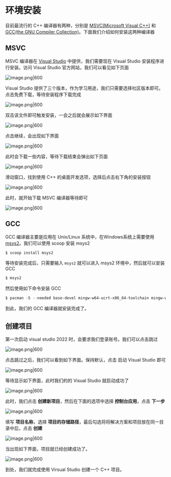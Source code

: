 # 环境安装

目前最流行的 C++ 编译器有两种，分别是 [MSVC(Microsoft Visual C++)](https://visualstudio.microsoft.com/zh-hans/downloads/) 和 [GCC(the GNU Compiler Collection)](https://gcc.gnu.org/)。下面我们介绍如何安装这两种编译器

## MSVC

MSVC 编译器在 [Visual Studio](https://visualstudio.microsoft.com/zh-hans/downloads/) 中提供，我们需要现在 Visual Studio 安装程序进行安装。访问 Visual Studio 官方网站，我们可以看见如下页面

![image.png|600](http://cdn.jsdelivr.net/gh/duyupeng36/images@master/obsidian/1755793161008-967a0905206a458a8cdc72f26a5453bc.png)

Visual Studio 提供了三个版本，作为学习用途，我们只需要选择社区版本即可。点击免费下载，等待安装程序下载完成

![image.png|600](http://cdn.jsdelivr.net/gh/duyupeng36/images@master/obsidian/1755793315274-c7d0b0083123434f91ffa54f7181152f.png)

双击该文件即可触发安装，一会之后就会展示如下界面

![image.png|600](http://cdn.jsdelivr.net/gh/duyupeng36/images@master/obsidian/1755793384861-d46414eaba224ecfb95778d5bab2fd5d.png)

点击继续，会出现如下界面

![image.png|600](http://cdn.jsdelivr.net/gh/duyupeng36/images@master/obsidian/1755793436200-dbf58ca599b64d12be8cc10044fcf77d.png)

此时会下载一些内容，等待下载结束会弹出如下页面

![image.png|600](http://cdn.jsdelivr.net/gh/duyupeng36/images@master/obsidian/1755793497758-fa83aa700d7d400a8e2ded9db77b9b9e.png)

滑动窗口，找到使用 C++ 的桌面开发选项，选择后点击右下角的安装按钮

![image.png|600](http://cdn.jsdelivr.net/gh/duyupeng36/images@master/obsidian/1755793603836-935e0650830b4aeca640d726a9fa3cef.png)

此时，就开始下载 MSVC 编译器等待即可

![image.png|600](http://cdn.jsdelivr.net/gh/duyupeng36/images@master/obsidian/1755793700441-3b3eb929de7f4c05993703e99cd547f1.png)

## GCC

GCC 编译器主要是应用在 Unix/Linux 系统中，在Windows系统上需要使用 [msys2](https://www.msys2.org/)。我们可以使用 scoop 安装 msys2 

```powershell
$ scoop install msys2  
```

等待安装完成后，只需要输入 `msys2` 就可以进入 msys2 环境中，然后就可以安装 GCC 

```powershell
$ msys2
```


然后使用如下命令安装 GCC

```powershell
$ pacman -S --needed base-devel mingw-w64-ucrt-x86_64-toolchain mingw-w64-clang-x86_64-toolchain mingw-w64-x86_64-toolchain
```

到此，我们的 GCC 编译器就安装完成了。

## 创建项目

第一次启动 visual studio 2022 时，会要求我们登录账号。我们可以点击跳过

![image.png|600](http://cdn.jsdelivr.net/gh/duyupeng36/images@master/obsidian/1755965124741-dd20408552fc4ee091da0c7e30b623d8.png)

点击跳过之后，我们可以看到如下界面。保持默认，点击 启动 Visual Studio 即可

![image.png|600](http://cdn.jsdelivr.net/gh/duyupeng36/images@master/obsidian/1755965162595-6c1428ac78324f5c8b4fb7bed9bd379c.png)

等待显示如下界面，此时我们的的 Visual Studio 就启动成功了

![image.png|600](http://cdn.jsdelivr.net/gh/duyupeng36/images@master/obsidian/1755965226958-ae60349c1b0946d0b235309535b949d9.png)

此时，我们点击 **创建新项目**，然后在下面的选项中选择 **控制台应用**，点击 **下一步**

![image.png|600](http://cdn.jsdelivr.net/gh/duyupeng36/images@master/obsidian/1755965304594-2ac2cfeef9e84c9f84d5d19060c49813.png)

填写 **项目名称**，选择 **项目的存储路径**，最后勾选将将解决方案和项目放在同一目录中后，点击 **创建**

![image.png|600](http://cdn.jsdelivr.net/gh/duyupeng36/images@master/obsidian/1755965571487-9ab75affdb5742fa93c26e36bec1e5c8.png)

当出现如下界面，项目就已经创建成功了。

![image.png|600](http://cdn.jsdelivr.net/gh/duyupeng36/images@master/obsidian/1755966088982-c5d0b402760f4595b9694fe66e781a34.png)

到处，我们就完成使用 Virsual Studio 创建一个 C++ 项目。

